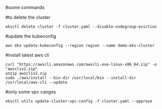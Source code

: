#some commands

#to delete the cluster
```
eksctl delete cluster -f cluster.yaml --disable-nodegroup-eviction

```


#update the kubeconfig
```
aws eks update-kubeconfig --region region --name demo-eks-cluster
```


#install latest aws cli

```
curl "https://awscli.amazonaws.com/awscli-exe-linux-x86_64.zip" -o "awscliv2.zip"
unzip awscliv2.zip
sudo ./aws/install --bin-dir /usr/local/bin --install-dir /usr/local/aws-cli --update

```

#only some vpc canges 

```
eksctl utils update-cluster-vpc-config -f cluster.yaml --approve

```